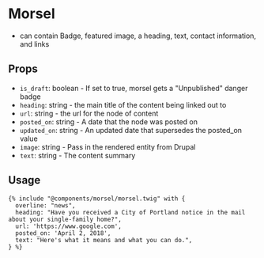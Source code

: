# Morsel

<ul>
  <li>can contain Badge, featured image, a heading, text, contact information, and links</li>
</ul>

## Props

- `is_draft`: boolean - If set to true, morsel gets a "Unpublished" danger badge
- `heading`: string - the main title of the content being linked out to
- `url`: string - the url for the node of content
- `posted_on`: string - A date that the node was posted on
- `updated_on`: string - An updated date that supersedes the posted_on value
- `image`: string - Pass in the rendered entity from Drupal
- `text`: string - The content summary

## Usage

```twig
{% include "@components/morsel/morsel.twig" with {
  overline: "news",
  heading: "Have you received a City of Portland notice in the mail about your single-family home?",
  url: 'https://www.google.com',
  posted_on: 'April 2, 2018',
  text: "Here's what it means and what you can do.",
} %}
```

